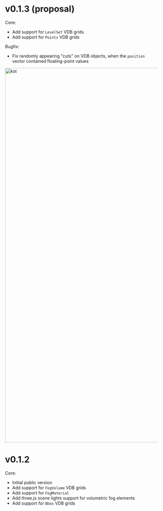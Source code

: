 # v0.1.3 (proposal)

Core:

- Add support for `LevelSet` VDB grids
- Add support for `Points` VDB grids

Bugfix:

- Fix randomly appearing "cuts" on VDB objects, when the `position` vector contained floating-point values

<img width="1230" alt="kot" src="https://user-images.githubusercontent.com/9549760/201450565-cb368a13-da04-4436-90de-0a4fb1a5de56.png">

# v0.1.2

Core:

- Initial public version
- Add support for `FogVolume` VDB grids
- Add support for `FogMaterial`
- Add three.js scene lights support for volumetric fog elements
- Add support for `Bbox` VDB grids
